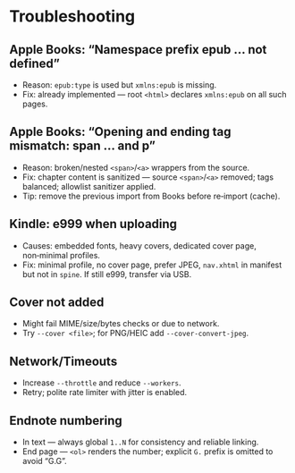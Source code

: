 # Troubleshooting

## Apple Books: “Namespace prefix epub … not defined”
- Reason: `epub:type` is used but `xmlns:epub` is missing.
- Fix: already implemented — root `<html>` declares `xmlns:epub` on all such pages.

## Apple Books: “Opening and ending tag mismatch: span … and p”
- Reason: broken/nested `<span>`/`<a>` wrappers from the source.
- Fix: chapter content is sanitized — source `<span>`/`<a>` removed; tags balanced; allowlist sanitizer applied.
- Tip: remove the previous import from Books before re‑import (cache).

## Kindle: e999 when uploading
- Causes: embedded fonts, heavy covers, dedicated cover page, non‑minimal profiles.
- Fix: minimal profile, no cover page, prefer JPEG, `nav.xhtml` in manifest but not in `spine`. If still e999, transfer via USB.

## Cover not added
- Might fail MIME/size/bytes checks or due to network.
- Try `--cover <file>`; for PNG/HEIC add `--cover-convert-jpeg`.

## Network/Timeouts
- Increase `--throttle` and reduce `--workers`.
- Retry; polite rate limiter with jitter is enabled.

## Endnote numbering
- In text — always global `1..N` for consistency and reliable linking.
- End page — `<ol>` renders the number; explicit `G.` prefix is omitted to avoid “G.G”.

